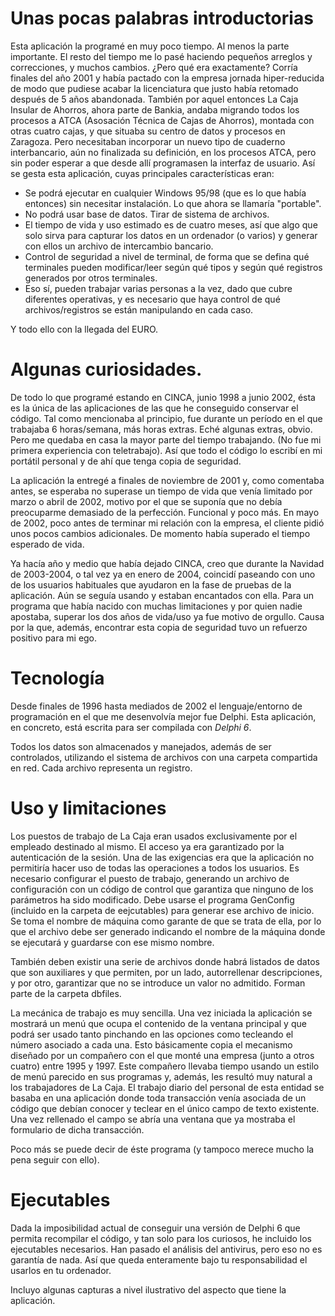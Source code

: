 # Unas pocas palabras introductorias

Esta aplicación la programé en muy poco tiempo. Al menos la parte importante. El resto del tiempo me lo pasé haciendo pequeños arreglos y correcciones, y muchos cambios. ¿Pero qué era exactamente? Corría finales del año 2001 y había pactado con la empresa jornada hiper-reducida de modo que pudiese acabar la licenciatura que justo había retomado después de 5 años abandonada. También por aquel entonces La Caja Insular de Ahorros, ahora parte de Bankia, andaba migrando todos los procesos a ATCA (Asosación Técnica de Cajas de Ahorros), montada con otras cuatro cajas, y que situaba su centro de datos y procesos en Zaragoza. Pero necesitaban incorporar un nuevo tipo de cuaderno interbancario, aún no finalizada su definición, en los procesos ATCA, pero sin poder esperar a que desde allí programasen la interfaz de usuario. Así se gesta esta aplicación, cuyas principales características eran:

- Se podrá ejecutar en cualquier Windows 95/98 (que es lo que había entonces) sin necesitar instalación. Lo que ahora se llamaría "portable".
- No podrá usar base de datos. Tirar de sistema de archivos.
- El tiempo de vida y uso estimado es de cuatro meses, así que algo que solo sirva para capturar los datos en un ordenador (o varios) y generar con ellos un archivo de intercambio bancario.
- Control de seguridad a nivel de terminal, de forma que se defina qué terminales pueden modificar/leer según qué tipos y según qué registros generados por otros terminales.
- Eso sí, pueden trabajar varias personas a la vez, dado que cubre diferentes operativas, y es necesario que haya control de qué archivos/registros se están manipulando en cada caso.

Y todo ello con la llegada del EURO.

# Algunas curiosidades.

De todo lo que programé estando en CINCA, junio 1998 a junio 2002, ésta es la única de las aplicaciones de las que he conseguido conservar el código. Tal como mencionaba al principio, fue durante un período en el que trabajaba 6 horas/semana, más horas extras. Eché algunas extras, obvio. Pero me quedaba en casa la mayor parte del tiempo trabajando. (No fue mi primera experiencia con teletrabajo). Así que todo el código lo escribí en mi portátil personal y de ahí que tenga copia de seguridad.

La aplicación la entregé a finales de noviembre de 2001 y, como comentaba antes, se esperaba no superase un tiempo de vida que venía limitado por marzo o abril de 2002, motivo por el que se suponía que no debía preocuparme demasiado de la perfección. Funcional y poco más. En mayo de 2002, poco antes de terminar mi relación con la empresa, el cliente pidió unos pocos cambios adicionales. De momento había superado el tiempo esperado de vida.

Ya hacía año y medio que había dejado CINCA, creo que durante la Navidad de 2003-2004, o tal vez ya en enero de 2004, coincidí paseando con uno de los usuarios habituales que ayudaron en la fase de pruebas de la aplicación. Aún se seguía usando y estaban encantados con ella. Para un programa que había nacido con muchas limitaciones y por quien nadie apostaba, superar los dos años de vida/uso ya fue motivo de orgullo. Causa por la que, además, encontrar esta copia de seguridad tuvo un refuerzo positivo para mi ego.

# Tecnología

Desde finales de 1996 hasta mediados de 2002 el lenguaje/entorno de programación en el que me desenvolvía mejor fue Delphi. Esta aplicación, en concreto, está escrita para ser compilada con *Delphi 6*.

Todos los datos son almacenados y manejados, además de ser controlados, utilizando el sistema de archivos con una carpeta compartida en red. Cada archivo representa un registro.

# Uso y limitaciones

Los puestos de trabajo de La Caja eran usados exclusivamente por el empleado destinado al mismo. El acceso ya era garantizado por la autenticación de la sesión. Una de las exigencias era que la aplicación no permitiría hacer uso de todas las operaciones a todos los usuarios. Es necesario configurar el puesto de trabajo, generando un archivo de configuración con un código de control que garantiza que ninguno de los parámetros ha sido modificado. Debe usarse el programa GenConfig (incluido en la carpeta de eejcutables) para generar ese archivo de inicio. Se toma el nombre de máquina como garante de que se trata de ella, por lo que el archivo debe ser generado indicando el nombre de la máquina donde se ejecutará y guardarse con ese mismo nombre.

También deben existir una serie de archivos donde habrá listados de datos que son auxiliares y que permiten, por un lado, autorrellenar descripciones, y por otro, garantizar que no se introduce un valor no admitido. Forman parte de la carpeta dbfiles.

La mecánica de trabajo es muy sencilla. Una vez iniciada la aplicación se mostrará un menú que ocupa el contenido de la ventana principal y que podrá ser usado tanto pinchando en las opciones como tecleando el número asociado a cada una. Esto básicamente copia el mecanismo diseñado por un compañero con el que monté una empresa (junto a otros cuatro) entre 1995 y 1997. Este compañero llevaba tiempo usando un estilo de menú parecido en sus programas y, además, les resultó muy natural a los trabajadores de La Caja. El trabajo diario del personal de esta entidad se basaba en una aplicación donde toda transacción venía asociada de un código que debían conocer y teclear en el único campo de texto existente. Una vez rellenado el campo se abría una ventana que ya mostraba el formulario de dicha transacción.

Poco más se puede decir de éste programa (y tampoco merece mucho la pena seguir con ello).

# Ejecutables

Dada la imposibilidad actual de conseguir una versión de Delphi 6 que permita recompilar el código, y tan solo para los curiosos, he incluido los ejecutables necesarios. Han pasado el análisis del antivirus, pero eso no es garantía de nada. Así que queda enteramente bajo tu responsabilidad el usarlos en tu ordenador.

Incluyo algunas capturas a nivel ilustrativo del aspecto que tiene la aplicación.

